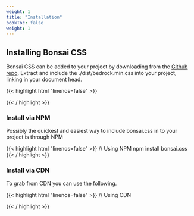 ```yaml
---
weight: 1
title: "Installation"
bookToc: false
weight: 1
---
```


## Installing Bonsai CSS

Bonsai CSS can be added to your project by downloading from the [Github repo](https://github.com/bonsaicss/bonsai.css). Extract and include the ./dist/bedrock.min.css into your project, linking in your document head. 

{{< highlight html "linenos=false" >}}
<link href="bonsai.min.css" rel="stylesheet">
{{< / highlight >}}


### Install via NPM

Possibly the quickest and easiest way to include bonsai.css in to your project is through NPM

{{< highlight html "linenos=false" >}}
// Using NPM
npm install bonsai.css
{{< / highlight >}}


### Install via CDN

To grab from CDN you can use the following.

{{< highlight html "linenos=false" >}}
// Using CDN
<link href="https://unpkg.com/bonsai.css@1.0.0/dist/bonsai.min.css" rel="stylesheet">
{{< / highlight >}}
